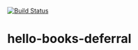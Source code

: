 [![Build Status](https://travis-ci.com/bahdcoder/hello-books-deferral.svg?branch=master)](https://travis-ci.com/bahdcoder/hello-books-deferral)

# hello-books-deferral
